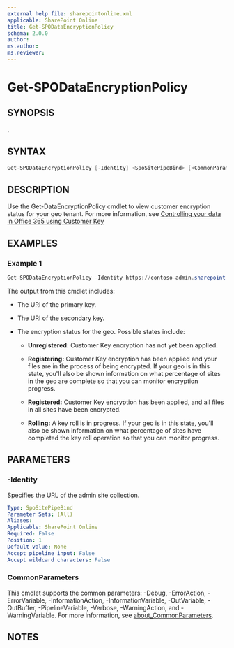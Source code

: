 ```yaml
---
external help file: sharepointonline.xml
applicable: SharePoint Online
title: Get-SPODataEncryptionPolicy
schema: 2.0.0
author: 
ms.author: 
ms.reviewer:
---
```


# Get-SPODataEncryptionPolicy

## SYNOPSIS

.

## SYNTAX

```powershell
Get-SPODataEncryptionPolicy [-Identity] <SpoSitePipeBind> [<CommonParameters>]
```

## DESCRIPTION
Use the Get-DataEncryptionPolicy cmdlet to view customer encryption status for your geo tenant.
For more information, see [Controlling your data in Office 365 using Customer Key](https://docs.microsoft.com/en-us/microsoft-365/compliance/controlling-your-data-using-customer-key)

## EXAMPLES

### Example 1

```powershell
Get-SPODataEncryptionPolicy -Identity https://contoso-admin.sharepoint.com
```

The output from this cmdlet includes:
  
- The URI of the primary key.

- The URI of the secondary key.

- The encryption status for the geo. Possible states include:

  - **Unregistered:** Customer Key encryption has not yet been applied.

  - **Registering:** Customer Key encryption has been applied and your files are in the process of being encrypted. If your geo is in this state, you'll also be shown information on what percentage of sites in the geo are complete so that you can monitor encryption progress.

  - **Registered:** Customer Key encryption has been applied, and all files in all sites have been encrypted.

  - **Rolling:** A key roll is in progress. If your geo is in this state, you'll also be shown information on what percentage of sites have completed the key roll operation so that you can monitor progress.


## PARAMETERS

### -Identity

Specifies the URL of the admin site collection.

```yaml
Type: SpoSitePipeBind
Parameter Sets: (All)
Aliases: 
Applicable: SharePoint Online
Required: False
Position: 1
Default value: None
Accept pipeline input: False
Accept wildcard characters: False
```

### CommonParameters

This cmdlet supports the common parameters: -Debug, -ErrorAction, -ErrorVariable, -InformationAction, -InformationVariable, -OutVariable, -OutBuffer, -PipelineVariable, -Verbose, -WarningAction, and -WarningVariable. For more information, see [about_CommonParameters](https://go.microsoft.com/fwlink/p/?LinkID=113216).

## NOTES
